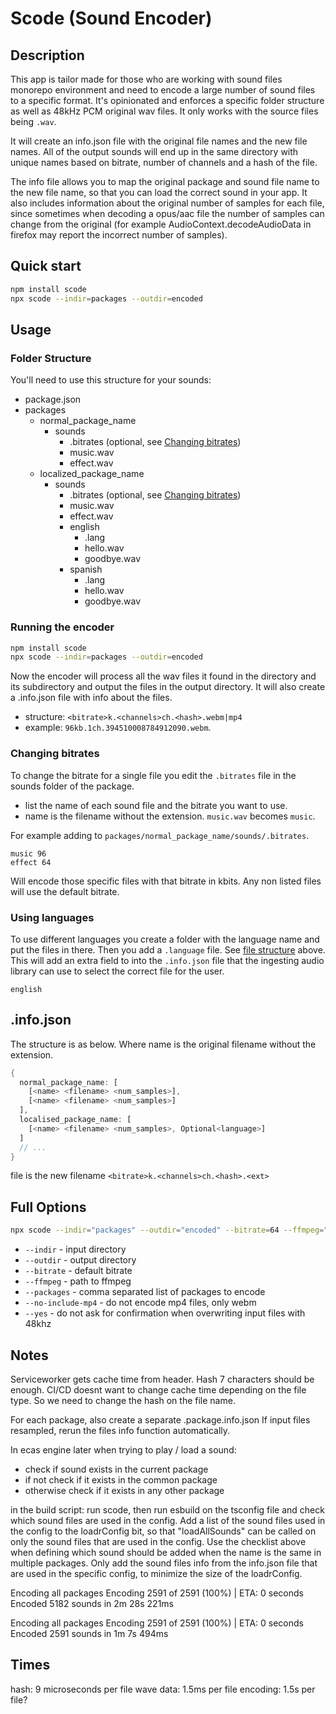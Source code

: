# Scode (Sound Encoder)

## Description

This app is tailor made for those who are working with sound files monorepo environment and need to encode a large number of sound files to a specific format. It's opinionated and enforces a specific folder structure as well as 48kHz PCM original wav files.
It only works with the source files being `.wav`.

It will create an info.json file with the original file names and the new file names.
All of the output sounds will end up in the same directory with unique names based on bitrate, number of channels and a hash of the file.

The info file allows you to map the original package and sound file name to the new file name, so that you can load the correct sound in your app.
It also includes information about the original number of samples for each file,
since sometimes when decoding a opus/aac file the number of samples can change from the original (for example AudioContext.decodeAudioData in firefox may report the incorrect number of samples).

## Quick start

```bash
npm install scode
npx scode --indir=packages --outdir=encoded
```

## Usage

### Folder Structure

You'll need to use this structure for your sounds:

- package.json
- packages
  - normal_package_name
    - sounds
      - .bitrates (optional, see [Changing bitrates](#changing-bitrates))
      - music.wav
      - effect.wav
  - localized_package_name
    - sounds
      - .bitrates (optional, see [Changing bitrates](#changing-bitrates))
      - music.wav
      - effect.wav
      - english
        - .lang
        - hello.wav
        - goodbye.wav
      - spanish
        - .lang
        - hello.wav
        - goodbye.wav

### Running the encoder

```bash
npm install scode
npx scode --indir=packages --outdir=encoded
```

Now the encoder will process all the wav files it found in the directory and its subdirectory and output the files in the output directory.
It will also create a .info.json file with info about the files.

- structure: `<bitrate>k.<channels>ch.<hash>.webm|mp4`
- example: `96kb.1ch.394510008784912090.webm`.

### Changing bitrates

To change the bitrate for a single file you edit the `.bitrates` file in the sounds folder of the package.

- list the name of each sound file and the bitrate you want to use.
- name is the filename without the extension. `music.wav` becomes `music`.

For example adding to `packages/normal_package_name/sounds/.bitrates`.

```text
music 96
effect 64
```

Will encode those specific files with that bitrate in kbits.
Any non listed files will use the default bitrate.

### Using languages

To use different languages you create a folder with the language name and put the files in there. Then you add a `.language` file. See [file structure](#folder-structure) above. This will add an extra field to into the `.info.json` file that the ingesting audio library can use to select the correct file for the user.

```text
english
```

## .info.json

The structure is as below. Where name is the original filename without the extension.

```rs
{
  normal_package_name: [
    [<name> <filename> <num_samples>],
    [<name> <filename> <num_samples>]
  ],
  localised_package_name: [
    [<name> <filename> <num_samples>, Optional<language>]
  ]
  // ...
}
```

file is the new filename `<bitrate>k.<channels>ch.<hash>.<ext>`

## Full Options

```bash
npx scode --indir="packages" --outdir="encoded" --bitrate=64 --ffmpeg="<path_to_ffmpeg>" --packages="pkga,pkgb" --no-mp4 --yes
```

- `--indir` - input directory
- `--outdir` - output directory
- `--bitrate` - default bitrate
- `--ffmpeg` - path to ffmpeg
- `--packages` - comma separated list of packages to encode
- `--no-include-mp4` - do not encode mp4 files, only webm
- `--yes` - do not ask for confirmation when overwriting input files with 48khz

## Notes

Serviceworker gets cache time from header.
Hash 7 characters should be enough.
CI/CD doesnt want to change cache time depending on the file type.
So we need to change the hash on the file name.

For each package, also create a separate .package.info.json
If input files resampled, rerun the files info function automatically.

In ecas engine later when trying to play / load a sound:

- check if sound exists in the current package
- if not check if it exists in the common package
- otherwise check if it exists in any other package

in the build script: run scode, then run esbuild on the tsconfig file and check which sound files are used in the config.
Add a list of the sound files used in the config to the loadrConfig bit, so that "loadAllSounds" can be called on only the sound files that are used in the config.
Use the checklist above when defining which sound should be added when the name is the same in multiple packages.
Only add the sound files info from the info.json file that are used in the specific config, to minimize the size of the loadrConfig.

Encoding all packages
Encoding 2591 of 2591 (100%) | ETA: 0 seconds
Encoded 5182 sounds in 2m 28s 221ms

Encoding all packages
Encoding 2591 of 2591 (100%) | ETA: 0 seconds
Encoded 2591 sounds in 1m 7s 494ms

## Times

hash: 9 microseconds per file
wave data: 1.5ms per file
encoding: 1.5s per file?
